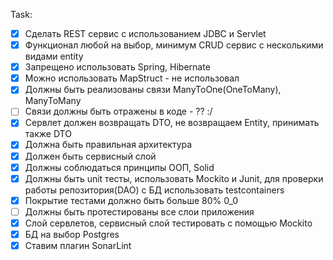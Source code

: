 Task:

- [x] Сделать REST сервис с использованием JDBC и Servlet
- [x] Функционал любой на выбор, минимум CRUD сервис с несколькими видами entity
- [x] Запрещено использовать Spring, Hibernate
- [x] Можно использовать MapStruct - не использовал
- [x] Должны быть реализованы связи ManyToOne(OneToMany), ManyToMany
- [ ] Связи должны быть отражены в коде - ?? :/
- [x] Сервлет должен возвращать DTO, не возвращаем Entity, принимать также DTO
- [x] Должна быть правильная архитектура
- [x] Должен быть сервисный слой
- [x] Должны соблюдаться принципы ООП, Solid
- [x] Должны быть unit тесты, использовать Mockito и Junit, для проверки работы репозитория(DAO) с БД использовать
  testcontainers
- [x] Покрытие тестами должно быть больше 80% 0_0
- [ ] Должны быть протестированы все слои приложения
- [x] Слой сервлетов, сервисный слой тестировать с помощью Mockito
- [x] БД на выбор Postgres
- [x] Ставим плагин SonarLint